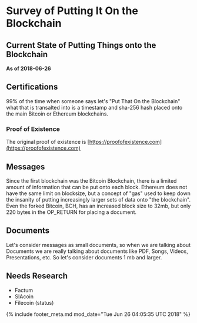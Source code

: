 # Survey of Putting It On the Blockchain
## Current State of Putting Things onto the Blockchain

__As of 2018-06-26__

## Certifications

99% of the time when someone says let's "Put That On the Blockchain" what that
is transalted into is a timestamp and sha-256 hash placed onto the main  Bitcoin or
Ethereum blockchains. 

### Proof of Existence

The original proof of existence is [https://proofofexistence.com](https://proofofexistence.com)

## Messages

Since the first blockchain was the Bitcoin Blockchain, there is a limited
amount of information that can be put onto each block. Ethereum does not have
the same limit on blocksize, but a concept of "gas" used to keep down the
insanity of putting increasingly larger sets of data onto "the blockchain". Even
the forked Bitcoin, BCH, has an increased block size to 32mb, but only 220 bytes
in the OP_RETURN for placing a document.

## Documents

Let's consider messages as small documents, so when we are talking about 
Documents we are really talking about documents like PDF, Songs, Videos, 
Presentations, etc. So let's consider documents 1 mb and larger.


## Needs Research

- Factum
- SIAcoin
- Filecoin (status)

[//]: <> (@rejon I don't know better way show page modified, so in vim:)
[//]: <> (:r! date -u)
{% include footer_meta.md mod_date="Tue Jun 26 04:05:35 UTC 2018" %}
